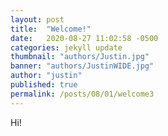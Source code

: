 ```yaml
---
layout: post
title:  "Welcome!"
date:   2020-08-27 11:02:58 -0500
categories: jekyll update
thumbnail: "authors/Justin.jpg"
banner: "authors/JustinWIDE.jpg"
author: "justin"
published: true
permalink: /posts/08/01/welcome3
---
```


Hi!